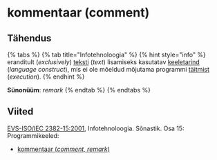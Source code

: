 # kommentaar \(comment\)

## Tähendus

{% tabs %}
{% tab title="Infotehnoloogia" %}
{% hint style="info" %}
eranditult \(_exclusively_\) [teksti](tekst-text.md) \(_text_\) lisamiseks kasutatav [keeletarind](keeletarind-language-construct.md) \(_language construct_\), mis ei ole mõeldud mõjutama programmi [täitmist](taeitmine-execution.md) \(_execution_\).
{% endhint %}

**Sünonüüm**: _remark_
{% endtab %}
{% endtabs %}



## Viited

[EVS-ISO/IEC 2382-15:2001](https://www.evs.ee/et/evs-iso-iec-2382-15-2001), Infotehnoloogia. Sõnastik. Osa 15: Programmikeeled:

* [kommentaar \(_comment, remark_\)](http://www.eki.ee/dict/its/index.cgi?Q=D30F6BBA-6C03-1014-88DC-FC5F0DBED45A&F=GUID&C01=1&C02=0&C10=1)



